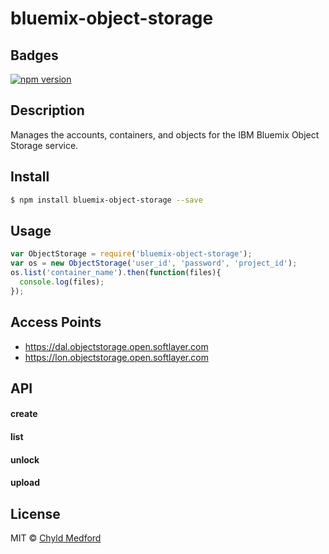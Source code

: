 # bluemix-object-storage


## Badges
[![npm version](https://badge.fury.io/js/bluemix-object-storage.svg)](https://badge.fury.io/js/bluemix-object-storage)


## Description
Manages the accounts, containers, and objects for the IBM Bluemix Object Storage service.


## Install
```sh
$ npm install bluemix-object-storage --save
```


## Usage
```js
var ObjectStorage = require('bluemix-object-storage');
var os = new ObjectStorage('user_id', 'password', 'project_id');
os.list('container_name').then(function(files){
  console.log(files);
});
```


## Access Points
- https://dal.objectstorage.open.softlayer.com
- https://lon.objectstorage.open.softlayer.com


## API
#### create
#### list
#### unlock
#### upload


## License
MIT © [Chyld Medford](https://github.com/chyld)
